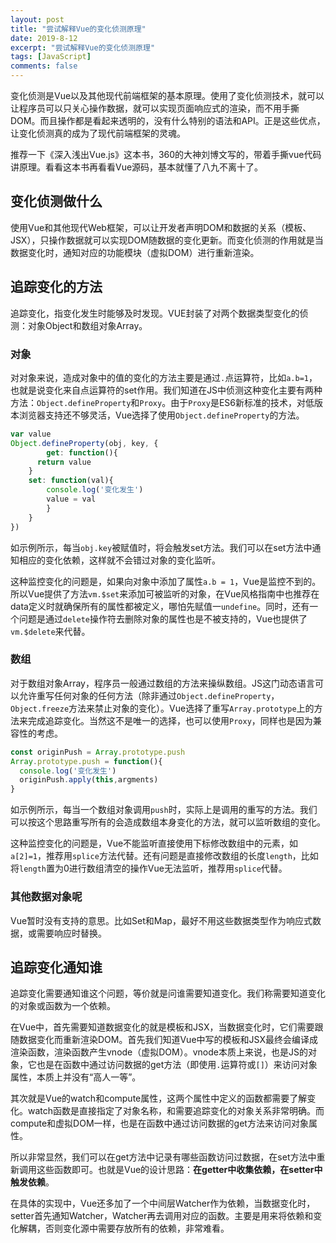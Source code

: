 ```yaml
---
layout: post
title: "尝试解释Vue的变化侦测原理"
date: 2019-8-12
excerpt: "尝试解释Vue的变化侦测原理"
tags: [JavaScript]
comments: false
---
```


变化侦测是Vue以及其他现代前端框架的基本原理。使用了变化侦测技术，就可以让程序员可以只关心操作数据，就可以实现页面响应式的渲染，而不用手撕DOM。而且操作都是看起来透明的，没有什么特别的语法和API。正是这些优点，让变化侦测真的成为了现代前端框架的灵魂。

推荐一下《深入浅出Vue.js》这本书，360的大神刘博文写的，带着手撕vue代码讲原理。看看这本书再看看Vue源码，基本就懂了八九不离十了。

## 变化侦测做什么

使用Vue和其他现代Web框架，可以让开发者声明DOM和数据的关系（模板、JSX），只操作数据就可以实现DOM随数据的变化更新。而变化侦测的作用就是当数据变化时，通知对应的功能模块（虚拟DOM）进行重新渲染。

## 追踪变化的方法

追踪变化，指变化发生时能够及时发现。VUE封装了对两个数据类型变化的侦测：对象Object和数组对象Array。

### 对象

对对象来说，造成对象中的值的变化的方法主要是通过`.`点运算符，比如`a.b=1`，也就是说变化来自点运算符的set作用。我们知道在JS中侦测这种变化主要有两种方法：`Object.defineProperty`和`Proxy`。由于`Proxy`是ES6新标准的技术，对低版本浏览器支持还不够灵活，Vue选择了使用`Object.defineProperty`的方法。

```js
var value
Object.defineProperty(obj, key, {
		get: function(){
      return value
    }
  	set: function(val){
  		console.log('变化发生')
  		value = val
		}
	}
})
```

如示例所示，每当`obj.key`被赋值时，将会触发set方法。我们可以在set方法中通知相应的变化依赖，这样就不会错过对象的变化监听。

这种监控变化的问题是，如果向对象中添加了属性`a.b = 1`，Vue是监控不到的。所以Vue提供了方法`vm.$set`来添加可被监听的对象，在Vue风格指南中也推荐在data定义时就确保所有的属性都被定义，哪怕先赋值一`undefine`。同时，还有一个问题是通过`delete`操作符去删除对象的属性也是不被支持的，Vue也提供了`vm.$delete`来代替。

### 数组

对于数组对象Array，程序员一般通过数组的方法来操纵数组。JS这门动态语言可以允许重写任何对象的任何方法（除非通过`Object.defineProperty`，`Object.freeze`方法来禁止对象的变化）。Vue选择了重写`Array.prototype`上的方法来完成追踪变化。当然这不是唯一的选择，也可以使用`Proxy`，同样也是因为兼容性的考虑。

```js
const originPush = Array.prototype.push
Array.prototype.push = function(){
  console.log('变化发生')
  originPush.apply(this,argments)
}
```

如示例所示，每当一个数组对象调用`push`时，实际上是调用的重写的方法。我们可以按这个思路重写所有的会造成数组本身变化的方法，就可以监听数组的变化。

这种监控变化的问题是，Vue不能监听直接使用下标修改数组中的元素，如`a[2]=1`，推荐用`splice`方法代替。还有问题是直接修改数组的长度`length`，比如将`length`置为0进行数组清空的操作Vue无法监听，推荐用`splice`代替。

### 其他数据对象呢

Vue暂时没有支持的意思。比如Set和Map，最好不用这些数据类型作为响应式数据，或需要响应时替换。

## 追踪变化通知谁

追踪变化需要通知谁这个问题，等价就是问谁需要知道变化。我们称需要知道变化的对象或函数为一个依赖。

在Vue中，首先需要知道数据变化的就是模板和JSX，当数据变化时，它们需要跟随数据变化而重新渲染DOM。首先我们知道Vue中写的模板和JSX最终会编译成渲染函数，渲染函数产生vnode（虚拟DOM）。vnode本质上来说，也是JS的对象，它也是在函数中通过访问数据的get方法（即使用`.`运算符或`[]`）来访问对象属性，本质上并没有“高人一等”。

其次就是Vue的watch和compute属性，这两个属性中定义的函数都需要了解变化。watch函数是直接指定了对象名称，和需要追踪变化的对象关系非常明确。而compute和虚拟DOM一样，也是在函数中通过访问数据的get方法来访问对象属性。

所以非常显然，我们可以在get方法中记录有哪些函数访问过数据，在set方法中重新调用这些函数即可。也就是Vue的设计思路：**在getter中收集依赖，在setter中触发依赖**。

在具体的实现中，Vue还多加了一个中间层Watcher作为依赖，当数据变化时，setter首先通知Watcher，Watcher再去调用对应的函数。主要是用来将依赖和变化解耦，否则变化源中需要存放所有的依赖，非常难看。

